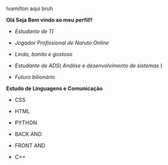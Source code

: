 Ivamilton aqui bruh

**Olá Seja Bem vindo ao meu perfil!!**

- _Estudante de TI_

- _Jogador Profissional de Naruto Online_

- _Lindo, bonito e gostoso_

- _Estudante_ _de_ _ADS_( _Análise_ _e_ _desenvolvimento de sistemas_ )

- _Futuro bilionário_

**Estudo de Linguagens e Comunicação**

- CSS

- HTML

- PYTHON

- BACK AND

- FRONT AND

- C++
